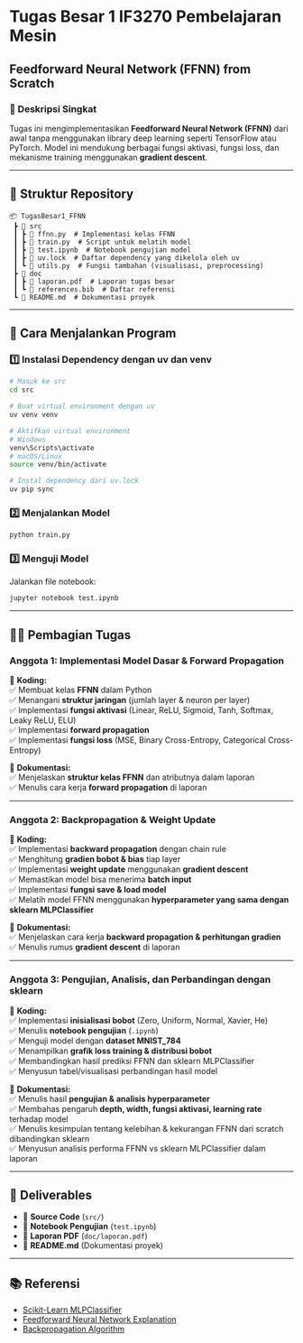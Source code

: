 # Tugas Besar 1 IF3270 Pembelajaran Mesin

## Feedforward Neural Network (FFNN) from Scratch

### **📌 Deskripsi Singkat**
Tugas ini mengimplementasikan **Feedforward Neural Network (FFNN)** dari awal tanpa menggunakan library deep learning seperti TensorFlow atau PyTorch. Model ini mendukung berbagai fungsi aktivasi, fungsi loss, dan mekanisme training menggunakan **gradient descent**.

---

## **📁 Struktur Repository**

```
📦 TugasBesar1_FFNN
 ┣ 📂 src
 ┃ ┣ 📜 ffnn.py  # Implementasi kelas FFNN
 ┃ ┣ 📜 train.py  # Script untuk melatih model
 ┃ ┣ 📜 test.ipynb  # Notebook pengujian model
 ┃ ┣ 📜 uv.lock  # Daftar dependency yang dikelola oleh uv
 ┃ ┗ 📜 utils.py  # Fungsi tambahan (visualisasi, preprocessing)
 ┣ 📂 doc
 ┃ ┣ 📜 laporan.pdf  # Laporan tugas besar
 ┃ ┗ 📜 references.bib  # Daftar referensi
 ┗ 📜 README.md  # Dokumentasi proyek
```

---

## **🚀 Cara Menjalankan Program**
### **1️⃣ Instalasi Dependency dengan uv dan venv**
```bash
# Masuk ke src
cd src

# Buat virtual environment dengan uv
uv venv venv

# Aktifkan virtual environment
# Windows
venv\Scripts\activate
# macOS/Linux
source venv/bin/activate

# Instal dependency dari uv.lock
uv pip sync
```

### **2️⃣ Menjalankan Model**
```bash
python train.py
```

### **3️⃣ Menguji Model**
Jalankan file notebook:
```bash
jupyter notebook test.ipynb
```

---

## **👨‍💻 Pembagian Tugas**

### **Anggota 1: Implementasi Model Dasar & Forward Propagation**  
📌 **Koding:**  
✅ Membuat kelas **FFNN** dalam Python  
✅ Menangani **struktur jaringan** (jumlah layer & neuron per layer)  
✅ Implementasi **fungsi aktivasi** (Linear, ReLU, Sigmoid, Tanh, Softmax, Leaky ReLU, ELU)  
✅ Implementasi **forward propagation**  
✅ Implementasi **fungsi loss** (MSE, Binary Cross-Entropy, Categorical Cross-Entropy)  

📌 **Dokumentasi:**  
✅ Menjelaskan **struktur kelas FFNN** dan atributnya dalam laporan  
✅ Menulis cara kerja **forward propagation** di laporan  

---

### **Anggota 2: Backpropagation & Weight Update**  
📌 **Koding:**  
✅ Implementasi **backward propagation** dengan chain rule  
✅ Menghitung **gradien bobot & bias** tiap layer  
✅ Implementasi **weight update** menggunakan **gradient descent**  
✅ Memastikan model bisa menerima **batch input**  
✅ Implementasi **fungsi save & load model**  
✅ Melatih model FFNN menggunakan **hyperparameter yang sama dengan sklearn MLPClassifier**  

📌 **Dokumentasi:**  
✅ Menjelaskan cara kerja **backward propagation & perhitungan gradien**  
✅ Menulis rumus **gradient descent** di laporan  

---

### **Anggota 3: Pengujian, Analisis, dan Perbandingan dengan sklearn**  
📌 **Koding:**  
✅ Implementasi **inisialisasi bobot** (Zero, Uniform, Normal, Xavier, He)  
✅ Menulis **notebook pengujian** (`.ipynb`)  
✅ Menguji model dengan **dataset MNIST_784**  
✅ Menampilkan **grafik loss training & distribusi bobot**  
✅ Membandingkan hasil prediksi FFNN dan sklearn MLPClassifier  
✅ Menyusun tabel/visualisasi perbandingan hasil model  

📌 **Dokumentasi:**  
✅ Menulis hasil **pengujian & analisis hyperparameter**  
✅ Membahas pengaruh **depth, width, fungsi aktivasi, learning rate** terhadap model  
✅ Menulis kesimpulan tentang kelebihan & kekurangan FFNN dari scratch dibandingkan sklearn  
✅ Menyusun analisis performa FFNN vs sklearn MLPClassifier dalam laporan  

---

## **📄 Deliverables**
- 📌 **Source Code** (`src/`)
- 📌 **Notebook Pengujian** (`test.ipynb`)
- 📌 **Laporan PDF** (`doc/laporan.pdf`)
- 📌 **README.md** (Dokumentasi proyek)

---

## **📚 Referensi**
- [Scikit-Learn MLPClassifier](https://scikit-learn.org/stable/modules/generated/sklearn.neural_network.MLPClassifier.html)
- [Feedforward Neural Network Explanation](https://www.jasonosajima.com/forwardprop)
- [Backpropagation Algorithm](https://www.jasonosajima.com/backprop)
